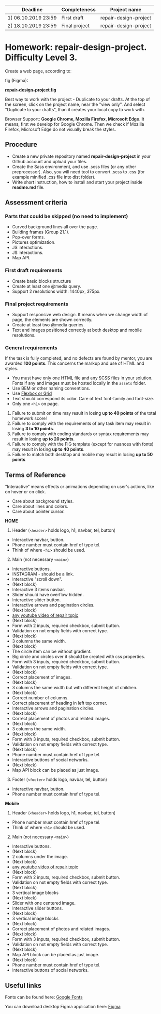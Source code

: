 | Deadline  | Completeness | Project name |
|-----------|--------------|--------------|
| 1) 06.10.2019 23:59 | First draft | repair-design-project |
| 2) 18.10.2019 23:59 | Final project | repair-design-project |


# Homework: repair-design-project. Difficulty Level 3.

Create a web page, according to:

fig (Figma):

**[repair-design-project fig](https://www.figma.com/file/0gnZF5I5cFdY1JohJs2WeD/IC-%22Repair-Design-Project%22)**

Best way to work with the project - Duplicate to your drafts. At the top of the screen, click on the project name, near the "view only". And select "Duplicate to your drafts", than it creates your local copy to work with.

Browser Support: **Google Chrome, Mozilla Firefox, Microsoft Edge**. It means, first we develop for Google Chrome. Then we check if Mozilla Firefox, Microsoft Edge do not visually break the styles.

## Procedure

- Create a new private repository named **repair-design-project** in your Github account and upload your files.
- Create the Sass environment, and use .scss files (or any other preprocessor). Also, you will need tool to convert .scss to .css (for example minified .css file into dist folder).
- Write short instruction, how to install and start your project inside **readme.md** file.

## Assessment criteria

### Parts that could be skipped (no need to implement)

- Сurved background lines all over the page.
- Building frames (Group 21.1).
- Pop-over forms.
- Pictures optimization.
- JS interactions.
- JS interactions.
- Map API.

### First draft requirements

- Create basic blocks structure
- Create at least one @media query.
- Support 2 resolutions width: 1440px, 375px.

### Final project requirements

- Support responsive web design. It means when we change width of page, the elements are shown correctly.
- Create at least two @media queries.
- Text and images positioned correctly at both desktop and mobile resolutions.

### General requirements

If the task is fully completed, and no defects are found by mentor, you are awarded **100 points**. This concerns the markup and use of HTML and styles.

- You must have only one HTML file and any SCSS files in your solution. Fonts if any and images must be hosted locally in the `assets` folder.
- Use BEM or other naming conventions.
- Use [Flexbox or Grid](https://www.youtube.com/watch?v=y_9JgPVqOE0&list=PLe--kalBDwjhdXudsOpKooP6q9bAl3rPG&index=13)
- Text should correspond its color. Care of text font-family and font-size.
- Only one `<h1>` on page.

1. Failure to submit on time may result in losing **up to 40 points** of the total homework score!
2. Failure to comply with the requirements of any task item may result in losing **3 to 10 points**.
3. Failure to comply with coding standards or syntax requirements may result in losing **up to 20 points**.
4. Failure to comply with the FIG template (except for nuances with fonts) may result in losing **up to 40 points**.
5. Failure to match both desktop and mobile may result in losing **up to 50 points**.

## Terms of Reference

“Interactive“ means effects or animations depending on user's actions, like on hover or on click.
- Care about background styles.
- Care about lines and colors.
- Care about pointer cursor.

**HOME**

1. Header (`<header>` holds logo, h1, navbar, tel, button)
- Interactive navbar, button.
- Phone number must contain href of type tel.
- Think of where `<h1>` should be used.

2. Main (not necessary `<main>`)
- Interactive buttons.
- INSTAGRAM - should be a link.
- Interactive "scroll down".
- (Next block)
- Interactive 3 items navbar.
- Slider should have overflow hidden.
- Interactive slider button.
- Interactive arrows and pagination circles. 
- (Next block)
- [any youtube video of repair topic](https://support.google.com/youtube/answer/171780?hl=en)
- (Next block)
- Form with 2 inputs, required checkbox, submit button.
- Validation on not empty fields with correct type.
- (Next block)
- 3 columns the same width.
- (Next block)
- The circle item can be without gradient.
- Big circle and circles over it should be created with css properties.
- Form with 3 inputs, required checkbox, submit button.
- Validation on not empty fields with correct type.
- (Next block)
- Correct placement of images.
- (Next block)
- 3 columns the same width but with different height of children.
- (Next block)
- Correct number of columns.
- Correct placement of heading in left top corner.
- Interactive arrows and pagination circles.
- (Next block)
- Correct placement of photos and related images.
- (Next block)
- 3 columns the same width.
- (Next block)
- Form with 3 inputs, required checkbox, submit button.
- Validation on not empty fields with correct type.
- (Next block)
- Phone number must contain href of type tel.
- Interactive buttons of social networks.
- (Next block)
- Map API block can be placed as just image.

3. Footer (`<footer>` holds logo, navbar, tel, button)
- Interactive navbar, button.
- Phone number must contain href of type tel.

**Mobile**

1. Header (`<header>` holds logo, h1, navbar, tel, button)
- Phone number must contain href of type tel.
- Think of where `<h1>` should be used.

2. Main (not necessary `<main>`)
- Interactive buttons.
- (Next block)
- 2 columns under the image.
- (Next block)
- [any youtube video of repair topic](https://support.google.com/youtube/answer/171780?hl=en)
- (Next block)
- Form with 2 inputs, required checkbox, submit button.
- Validation on not empty fields with correct type.
- (Next block)
- 3 vertical image blocks
- (Next block)
- Slider with one centered image.
- Interactive slider buttons.
- (Next block)
- 3 vertical image blocks
- (Next block)
- Correct placement of photos and related images.
- (Next block)
- Form with 3 inputs, required checkbox, submit button.
- Validation on not empty fields with correct type.
- (Next block)
- Map API block can be placed as just image.
- (Next block)
- Phone number must contain href of type tel.
- Interactive buttons of social networks.

## Useful links

Fonts can be found here: [Google Fonts](https://fonts.google.com/)

You can download desktop Figma application here: [Figma](https://www.figma.com/downloads/)
